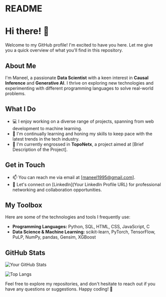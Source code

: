 # README


# Hi there! 👋

Welcome to my GitHub profile! I'm excited to have you here. Let me give you a quick overview of what you'll find in this repository.

## About Me

I'm Maneel, a passionate **Data Scientist** with a keen interest in **Causal Inference** and **Generative AI**. I thrive on exploring new technologies and experimenting with different programming languages to solve real-world problems.

## What I Do

- 💻 I enjoy working on a diverse range of projects, spanning from web development to machine learning.
- 🌱 I'm continually learning and honing my skills to keep pace with the latest trends in the tech industry.
- 🔭 I'm currently engrossed in **TopoNetx**, a project aimed at [Brief Description of the Project].

## Get in Touch

- 📫 You can reach me via email at [maneel1995@gmail.com].
- 💼 Let's connect on [LinkedIn](Your LinkedIn Profile URL) for professional networking and collaboration opportunities.

## My Toolbox

Here are some of the technologies and tools I frequently use:

- **Programming Languages:** Python, SQL, HTML, CSS, JavaScript, C
- **Data Science & Machine Learning:** scikit-learn, PyTorch, TensorFlow, PuLP, NumPy, pandas, Gensim, XGBoost

## GitHub Stats

![Your GitHub Stats](https://github-readme-stats.vercel.app/api?username=maneelusf&show_icons=true&theme=radical)

![Top Langs](https://github-readme-stats.vercel.app/api/top-langs/?username=maneelusf&layout=compact&theme=radical)

Feel free to explore my repositories, and don't hesitate to reach out if you have any questions or suggestions. Happy coding! 🚀
